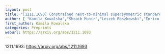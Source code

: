 ```yaml
---
layout: post
title: "[1211.1693] Constrained next-to-minimal supersymmetric standard model with a 126 GeV Higgs boson: A global analysis"
author: [ "Kamila Kowalska","Shoaib Munir","Leszek Roszkowski","Enrico Maria Sessolo","Sebastian Trojanowski" ]
first_author: Kamila Kowalska
categories: Preprints
weburl: https://arxiv.org/abs/1211.1693
---
```


1211.1693: https://arxiv.org/abs/1211.1693
